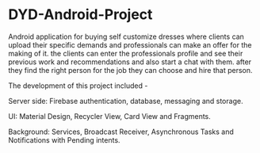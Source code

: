 # DYD-Android-Project

Android application for buying self customize dresses where clients can upload their specific demands and professionals can make an offer for the making of it. the clients can enter the professionals profile and see their previous work and recommendations and also start a chat with them. after they find the right person for the job they can choose and hire that person.

The development of this project included -

Server side: Firebase authentication, database, messaging and storage.

UI: Material Design, Recycler View, Card View and Fragments.

Background: Services, Broadcast Receiver, Asynchronous Tasks and Notifications with Pending intents.
